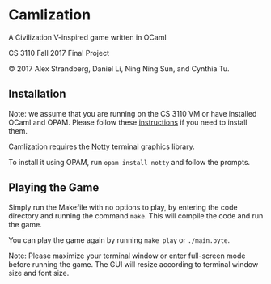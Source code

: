 # Camlization
A Civilization V-inspired game written in OCaml

CS 3110 Fall 2017 Final Project

© 2017 Alex Strandberg, Daniel Li, Ning Ning Sun, and Cynthia Tu.

## Installation

Note: we assume that you are running on the CS 3110 VM or have installed OCaml and OPAM.  Please follow these [instructions](http://www.cs.cornell.edu/Courses/cs3110/2016fa/install.html) if you need to install them.

Camlization requires the [Notty](https://github.com/pqwy/notty) terminal graphics library.  


To install it using OPAM, run `opam install notty` and follow the prompts.

## Playing the Game
Simply run the Makefile with no options to play, by entering the code directory and running the command `make`.  This will compile the code and run the game.  


You can play the game again by running `make play` or `./main.byte`.


Note: Please maximize your terminal window or enter full-screen mode before running the game.  The GUI will resize according to terminal window size and font size.
